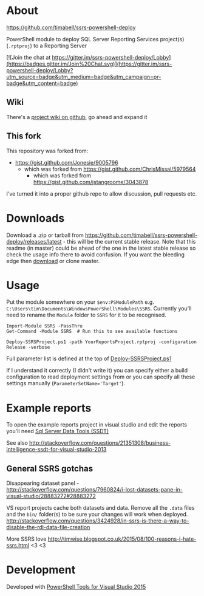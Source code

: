 # About

https://github.com/timabell/ssrs-powershell-deploy

PowerShell module to deploy SQL Server Reporting Services project(s)
(`.rptproj`) to a Reporting Server

[![Join the chat at https://gitter.im/ssrs-powershell-deploy/Lobby](https://badges.gitter.im/Join%20Chat.svg)](https://gitter.im/ssrs-powershell-deploy/Lobby?utm_source=badge&utm_medium=badge&utm_campaign=pr-badge&utm_content=badge)

## Wiki

There's a [project wiki on
github](https://github.com/timabell/ssrs-powershell-deploy/wiki), go ahead and
expand it 

## This fork

This repository was forked from:

* https://gist.github.com/Jonesie/9005796
	* which was forked from https://gist.github.com/ChrisMissal/5979564
		* which was forked from https://gist.github.com/jstangroome/3043878

I've turned it into a proper github repo to allow discussion, pull requests
etc.

# Downloads

Download a .zip or tarball from
https://github.com/timabell/ssrs-powershell-deploy/releases/latest - this will
be the current stable release. Note that this readme (in master) could be ahead
of the one in the latest stable release so check the usage info there to avoid
confusion. If you want the bleeding edge then
[download](https://github.com/timabell/ssrs-powershell-deploy/archive/master.zip)
or clone master.

# Usage

Put the module somewhere on your `$env:PSModulePath` e.g.
`C:\Users\tim\Documents\WindowsPowerShell\Modules\SSRS`. Currently you'll need
to rename the `Module` folder to `SSRS` for it to be recognised.

	Import-Module SSRS -PassThru
	Get-Command -Module SSRS  # Run this to see available functions

	Deploy-SSRSProject.ps1 -path YourReportsProject.rptproj -configuration Release -verbose

Full parameter list is defined at the top of
[Deploy-SSRSProject.ps1](https://github.com/timabell/ssrs-powershell-deploy/blob/master/Deploy-SSRSProject/Module/Deploy-SSRSProject.ps1#L5)

If I understand it correctly (I didn't write it) you can specify either a build
configuration to read deployment settings from or you can specify all these
settings manually (`ParameterSetName='Target'`).

# Example reports

To open the example reports project in visual studio and edit the reports
you'll need [Sql Server Data Tools
(SSDT)](http://www.microsoft.com/en-us/download/details.aspx?id=42313)

See also
http://stackoverflow.com/questions/21351308/business-intelligence-ssdt-for-visual-studio-2013

## General SSRS gotchas

Disappearing dataset panel -
http://stackoverflow.com/questions/7960824/i-lost-datasets-pane-in-visual-studio/28883272#28883272

VS report projects cache both datasets and data. Remove all the `.data` files and the
`bin/` folder(s) to be sure your changes will work when deployed.
http://stackoverflow.com/questions/3424928/in-ssrs-is-there-a-way-to-disable-the-rdl-data-file-creation

More SSRS love http://timwise.blogspot.co.uk/2015/08/100-reasons-i-hate-ssrs.html  <3 <3

# Development

Developed with [PowerShell Tools for Visual Studio 2015](https://visualstudiogallery.msdn.microsoft.com/c9eb3ba8-0c59-4944-9a62-6eee37294597)
